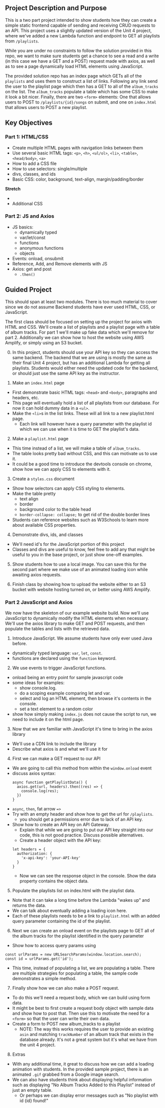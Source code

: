 ## Project Description and Purpose

This is a two part project intended to show students how they can create a simple static frontend capable of sending and receiving CRUD requests to an API. This project uses a slightly updated version of the Unit 4 project, where we've added a new Lambda function and endpoint to GET all playlists from `/playlists`.

While you are under no constraints to follow the solution provided in this repo, we want to make sure students get a chance to see a read and a write (in this case we have a GET and a POST) request made with axios, as well as to see a page dynamically load HTML elements using JavaScript.

The provided solution repo has an index page which GETs all of the `playlists` and uses them to construct a list of links. Following any link send the user to the playlist page which then has a GET to all of the `album_tracks` on the list. The `album_tracks` populate a table which has some CSS to make it look a bit nicer. Finally, there are two `<form>` elements: One that allows users to POST to `/playlists/{id}/songs` on submit, and one on `index.html` that allows users to POST a new playlist.

## Key Objectives

### Part 1: HTML/CSS

- Create multiple HTML pages with navigation links between them
- Use several basic HTML tags: `<p>`, `<h>`, `<ul/ol>`, `<li>`, `<table>`, `<head/body>`, `<a>`
- How to add a CSS file
- How to use selectors: single/multiple
- divs, classes, and ids
- Basic CSS: color, background, text-align, margin/padding/border

**Stretch**
- <img>
- Additional CSS

### Part 2: JS and Axios

- JS basics:
  - dynamically typed
  - var/let/const
  - functions
  - anonymous functions
  - objects
- Events: onload, onsubmit
- Reference, Add, and Remove elements with JS
- Axios: get and post
  - `.then()`

## Guided Project

This should span at least two modules. There is too much material to cover since we do not assume Backend students have ever used HTML, CSS, or JavaScript.

The first class should be focused on setting up the project for axios with HTML and CSS. We'll create a list of playlists and a playlist page with a table of album tracks. For part 1 we'll make up fake data which we'll remove for part 2. Additionally we can show how to host the website using AWS Amplify, or simply using an S3 bucket.

0. In this project, students should use your API key so they can access the same backend. The backend that we are using is mostly the same as their final Unit 4 project, but has an additional Lambda for getting all playlists. Students would either need the updated code for the backend, or should just use the same API key as the instructor.

1. Make an `index.html` page
  - First demonstrate basic HTML tags: `<head>` and `<body>`, paragraphs and headers, etc.
  - This page will eventually hold a list of all playlists from our database. For now it can hold dummy data in a `<ul>`.
  - Make the `<li>`s in the list links. These will all link to a new playlist.html page.
    - Each link will however have a query parameter with the playlist id which we can use when it is time to GET the playlist's data.

2. Make a `playlist.html` page
  - This time instead of a list, we will make a table of `album_tracks`.
  - The table looks pretty bad without CSS, and this can motivate us to use it.
  - It could be a good time to introduce the devtools console on chrome, show how we can apply CSS to elements with it.

3. Create a `styles.css` document
  - Show how selectors can apply CSS styling to elements.
  - Make the table pretty
    - text align
    - border
    - background color to the table head
    - `border-collapse: collapse;` to get rid of the double border lines
  - Students can reference websites such as W3Schools to learn more about available CSS properties.

4. Demonstrate divs, ids, and classes
  - We'll need id's for the JavaScript portion of this project
  - Classes and divs are useful to know, feel free to add any that might be useful to you in the base project, or just show one-off examples.

5. Show students how to use a local image. You can save this for the second part where we make use of an animated loading icon while awaiting axios requests.

6. Finish class by showing how to upload the website either to an S3 bucket with website hosting turned on, or better using AWS Amplify.

### Part 2 JavaScript and Axios

We now have the skeleton of our example website build. Now we'll use JavaScript to dynamically modify the HTML elements when necessary. We'll use the axios library to make GET and POST requests, and then populate the tables and lists with the retrieved data.

1. Introduce JavaScript. We assume students have only ever used Java before.
  - dynamically typed language: `var`, `let`, `const`.
  - functions are declared using the `function` keyword.

2. We use events to trigger JavaScript functions.
  - onload being an entry point for sample javascript code
  - some ideas for examples:
    - show console.log.
    - do a scoping example comparing let and var.
    - select and log an HTML element, then browse it's contents in the console.
    - set a text element to a random color
  - show how simply making `index.js` does not cause the script to run, we need to include it on the html page.

3. Now that we are familiar with JavaScript it's time to bring in the axios library
  - We'll use a CDN link to include the library
  - Describe what axios is and what we'll use it for

4. First we can make a GET request to our API
  - We are going to call this method from within the `window.onload` event
  - discuss axios syntax:
    ```
    async function getPlaylistData() {
      axios.get(url, headers).then((res) => {
        console.log(res);
      })
    }
    ```
  - `async`, `then`, fat arrow `=>`
  - Try with an empty header and show how to get the url for `/playlists`.
    - you should get a permissions error due to lack of an API key.
  - Show how to create an API key on API Gateway.
    - Explain that while we are going to put our API key straight into our code, this is not good practice. Discuss possible alternatives.
    - Create a header object with the API key:
    ```
    let headers = {
      authorization: {
        'x-api-key': 'your-API-key'
      }
    }
    ```
    - Now we can see the response object in the console. Show the data property contains the object data.

5. Populate the playlists list on index.html with the playlist data.
  - Note that it can take a long time before the Lambda "wakes up" and returns the data.
  - We can talk about eventually adding a loading icon here.
  - Each of these playlists needs to be a link to `playlist.html` with an added query parameter containing the id of the playlist.

6. Next we can create an onload event on the playlists page to GET all of the album tracks for the playlist identified in the query parameter
  - Show how to access query params using
  ```
  const urlParams = new URLSearchParams(window.location.search);
  const id = urlParams.get('id');
  ```
  - This time, instead of populating a list, we are populating a table. There are multiple strategies for populating a table, the sample code demonstrates a simple method.

7. Finally show how we can also make a POST request.
  - To do this we'll need a request body, which we can build using form data.
  - It might be best to first create a request body object with sample data and show how to post that. Then use this to motivate the need for a `<form>` so that the user can write their own data.
  - Create a form to POST new album_tracks to a playlist
    - NOTE: The way this works requires the user to provide an existing `asin` and matching `trackNumber` of an album track that exists in the database already. It's not a great system but it's what we have from the unit 4 project.

8. Extras
  - With any additional time, it great to discuss how we can add a loading animation with students. In the provided sample project, there is an animated `.gif` grabbed from a Google image search.
  - We can also have students think about displaying helpful information such as displaying "No Album Tracks Added to this Playlist" instead of just an empty table.
    - Or perhaps we can display error messages such as "No playlist with id {id} found!"
